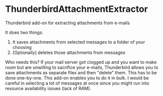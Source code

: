 # ThunderbirdAttachmentExtractor
Thunderbird add-on for extracting attachments from e-mails

It does two things:
 1. It saves attachments from selected messages to a folder of your choosing
 2. [Optionally] deletes those attachments from messages
 
Who needs this? 
If your mail server got clogged up and you want to make room but are unwilling to sacrifice your e-mails, Thunderbird allows you to save attachments as separate files and then "delete" them. This has to be done one-by-one.
This add-on enables you to do it in bulk. I would be careful in selecting a lot of messages at once since you might run into resource availability issues (lack of RAM).